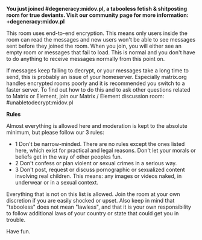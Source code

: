 **You just joined #degeneracy:midov.pl, a tabooless fetish & shitposting room for true deviants. Visit our community page for more information: +degeneracy:midov.pl**
 
 This room uses end-to-end encryption. This means only users inside the room can read the messages and new users won't be able to see messages sent before they joined the room. When you join, you will either see an empty room or messages that fail to load. This is normal and you don't have to do anything to receive messages normally from this point on.
 
 If messages keep failing to decrypt, or your messages take a long time to send, this is probably an issue of your homeserver. Especially matrix.org handles encrypted rooms poorly and it is recommended you switch to a faster server. To find out how to do this and to ask other questions related to Matrix or Element, join our Matrix / Element discussion room: #unabletodecrypt:midov.pl
 
 **Rules**
 
 Almost everything is allowed here and moderation is kept to the absolute minimum, but please follow our 3 rules:
 
 - 1  Don't be narrow-minded. There are no rules except the ones listed here, which exist for practical and legal reasons. Don't let your morals or beliefs get in the way of other peoples fun.
 - 2  Don't confess or plan violent or sexual crimes in a serious way.
 - 3  Don't post, request or discuss pornographic or sexualized content involving real children. This means: any images or videos naked, in underwear or in a sexual context.
 
 Everything that is not on this list is allowed. Join the room at your own discretion if you are easily shocked or upset. Also keep in mind that "tabooless" does not mean "lawless", and that it is your own responsibility to follow additional laws of your country or state that could get you in trouble.
 
 Have fun.
